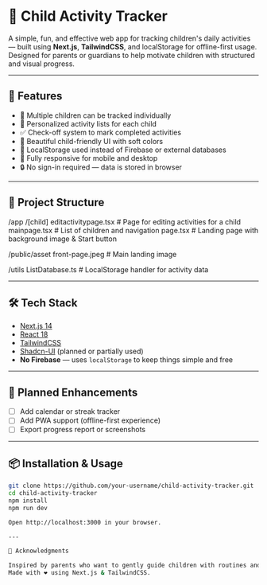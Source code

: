 # 🌟 Child Activity Tracker

A simple, fun, and effective web app for tracking children's daily activities — built using **Next.js**, **TailwindCSS**, and localStorage for offline-first usage. Designed for parents or guardians to help motivate children with structured and visual progress.

---

## 📌 Features

- 🧒 Multiple children can be tracked individually
- 📝 Personalized activity lists for each child
- ✅ Check-off system to mark completed activities
- 🌸 Beautiful child-friendly UI with soft colors
- 🧠 LocalStorage used instead of Firebase or external databases
- 🚀 Fully responsive for mobile and desktop
- 🔒 No sign-in required — data is stored in browser

---

## 📁 Project Structure

/app /[child] editactivitypage.tsx # Page for editing activities for a child mainpage.tsx # List of children and navigation page.tsx # Landing page with background image & Start button

/public/asset front-page.jpeg # Main landing image

/utils ListDatabase.ts # LocalStorage handler for activity data


---

## 🛠️ Tech Stack

- [Next.js 14](https://nextjs.org/)
- [React 18](https://reactjs.org/)
- [TailwindCSS](https://tailwindcss.com/)
- [Shadcn-UI](https://ui.shadcn.com/) (planned or partially used)
- **No Firebase** — uses `localStorage` to keep things simple and free

---

## 🚧 Planned Enhancements

- [ ] Add calendar or streak tracker
- [ ] Add PWA support (offline-first experience)
- [ ] Export progress report or screenshots

---

## 📦 Installation & Usage

```bash
git clone https://github.com/your-username/child-activity-tracker.git
cd child-activity-tracker
npm install
npm run dev

Open http://localhost:3000 in your browser.

---

🙌 Acknowledgments

Inspired by parents who want to gently guide children with routines and activity-based learning.
Made with ❤️ using Next.js & TailwindCSS.